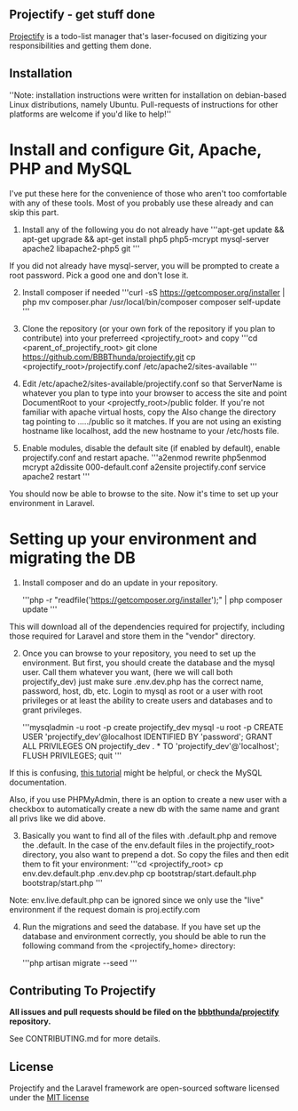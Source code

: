 ## Projectify - get stuff done

[Projectify](https://proj.ectify.com) is a todo-list manager that's laser-focused on digitizing your responsibilities and getting them done.

## Installation

''Note: installation instructions were written for installation on debian-based Linux distributions, namely Ubuntu.  Pull-requests of instructions for other platforms are welcome if you'd like to help!''

# Install and configure Git, Apache, PHP and MySQL

I've put these here for the convenience of those who aren't too comfortable with any of these tools.  Most of you probably use these already and can skip this part.

1. Install any of the following you do not already have
   '''apt-get update && apt-get upgrade && apt-get install php5 php5-mcrypt mysql-server apache2 libapache2-php5 git
   '''

If you did not already have mysql-server, you will be prompted to create a root password. Pick a good one and don't lose it.

2. Install composer if needed
   '''curl -sS https://getcomposer.org/installer | php
   mv composer.phar /usr/local/bin/composer
   composer self-update
   '''

3. Clone the repository (or your own fork of the repository if you plan to contribute) into your preferreed <projectify_root> and copy 
   '''cd <parent_of_projectify_root>
   git clone https://github.com/BBBThunda/projectify.git
   cp <projectify_root>/projectify.conf /etc/apache2/sites-available
   '''

4. Edit /etc/apache2/sites-available/projectify.conf so that ServerName is whatever you plan to type into your browser to access the site and point DocumentRoot to your <projectfy_root>/public folder.  If you're not familiar with apache virtual hosts, copy the   Also change the directory tag pointing to ...../public so it matches.  If you are not using an existing hostname like localhost, add the new hostname to your /etc/hosts file.

5. Enable modules, disable the default site (if enabled by default), enable projectify.conf and restart apache.
   '''a2enmod rewrite
   php5enmod mcrypt
   a2dissite 000-default.conf
   a2ensite projectify.conf
   service apache2 restart
   '''

You should now be able to browse to the site.  Now it's time to set up your environment in Laravel.

# Setting up your environment and migrating the DB

1. Install composer and do an update in your repository.

   '''php -r "readfile('https://getcomposer.org/installer');" | php
   composer update
   '''

This will download all of the dependencies required for projectify, including those required for Laravel and store them in the "vendor" directory.

2. Once you can browse to your repository, you need to set up the environment.  But first, you should create the database and the mysql user. Call them whatever you want, (here we will call both projectify_dev) just make sure .env.dev.php has the correct name, password, host, db, etc.  Login to mysql as root or a user with root privileges or at least the ability to create users and databases and to grant privileges.

   '''mysqladmin -u root -p create projectify_dev
   mysql -u root -p
   CREATE USER 'projectify_dev'@localhost IDENTIFIED BY 'password';
   GRANT ALL PRIVILEGES ON projectify_dev . * TO 'projectify_dev'@'localhost';
   FLUSH PRIVILEGES;
   quit
   '''

If this is confusing, [this tutorial](https://www.digitalocean.com/community/tutorials/how-to-create-a-new-user-and-grant-permissions-in-mysql) might be helpful, or check the MySQL documentation.

Also, if you use PHPMyAdmin, there is an option to create a new user with a checkbox to automatically create a new db with the same name and grant all privs like we did above.

3. Basically you want to find all of the files with .default.php and remove the .default.  In the case of the env.default files in the projectify_root> directory, you also want to prepend a dot. So copy the files and then edit them to fit your environment:
   '''cd <projectify_root>
   cp env.dev.default.php .env.dev.php
   cp bootstrap/start.default.php bootstrap/start.php
   '''

Note: env.live.default.php can be ignored since we only use the "live" environment if the request domain is proj.ectify.com

4. Run the migrations and seed the database.  If you have set up the database and environment correctly, you should be able to  run the following command from the <projectify_home> directory:

   '''php artisan migrate --seed
   ''' 

## Contributing To Projectify

**All issues and pull requests should be filed on the [bbbthunda/projectify](http://github.com/bbbthunda/projectify) repository.**

See CONTRIBUTING.md for more details.

## License

Projectify and the Laravel framework are open-sourced software licensed under the [MIT license](http://opensource.org/licenses/MIT)
